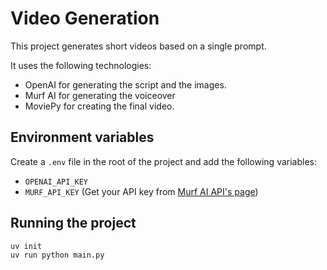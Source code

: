 # Video Generation

This project generates short videos based on a single prompt. 

It uses the following technologies:

* OpenAI for generating the script and the images.
* Murf AI for generating the voiceover
* MoviePy for creating the final video.

## Environment variables

Create a `.env` file in the root of the project and add the following variables:

* `OPENAI_API_KEY`
* `MURF_API_KEY` (Get your API key from [Murf AI API's page](https://bit.ly/murfxsantiago))

## Running the project

```bash
uv init
uv run python main.py
```

